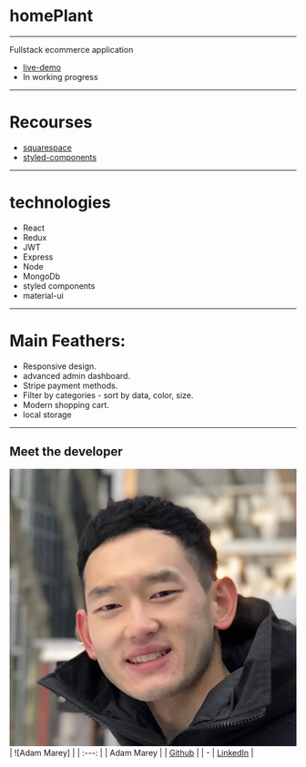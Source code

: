 # homePlant

---

Fullstack ecommerce application 

 - [live-demo](https://homeplant.netlify.app/) 
 - In working progress

---
# Recourses 

 - [squarespace](https://helicon-ferret-scfz.squarespace.com/config/)
 - [styled-components](https://styled-components.com/)
--- 

# technologies

- React
- Redux
- JWT
- Express
- Node
- MongoDb
- styled components
- material-ui

---

# Main Feathers:

- Responsive design.
- advanced admin dashboard.
- Stripe payment methods.
- Filter by categories - sort by data, color, size.
- Modern shopping cart.
- local storage

---

## Meet the developer

![Connor Choi](https://raw.githubusercontent.com/NativeFutbol/README-assets/main/Team_Profiles/Connor_Choi.png)  | ![Adam Marey] |
|     :---:   |
| Adam Marey  | 
| [Github](https://github.com/sulaiman211) |
| -  | [LinkedIn](https://www.linkedin.com/in/sulaiman-marey/)  | 


